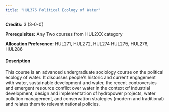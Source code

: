 ```yaml
---
title: "HUL376 Political Ecology of Water"
---
```

**Credits:** 3 (3-0-0)

**Prerequisites:** Any Two courses from HUL2XX category

**Allocation Preference:** HUL271, HUL272, HUL274 HUL275, HUL276, HUL286

#### Description
This course is an advanced undergraduate sociology course on the political ecology of water. It discusses people’s historic and current engagement with water, sustainable development and water, the recent controversies and emergent resource conflict over water in the context of industrial development, design and implementation of hydropower projects, water pollution management, and conservation strategies (modern and traditional) and relates them to relevant national policies.